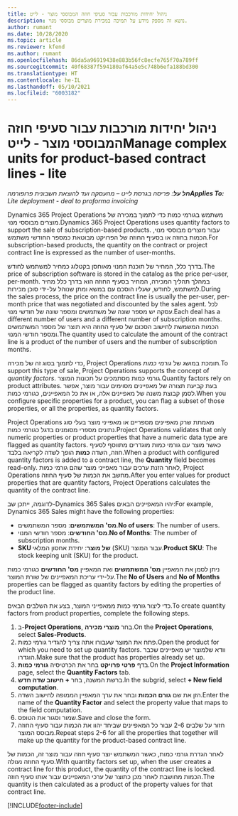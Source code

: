 ```yaml
---
title: ניהול יחידות מורכבות עבור סעיפי חוזה המבוססי מוצר - לייט
description: נושא זה מספק מידע על תמיכה במכירת מוצרים מבוססי מנוי.
author: rumant
ms.date: 10/28/2020
ms.topic: article
ms.reviewer: kfend
ms.author: rumant
ms.openlocfilehash: 86da5a96919438e883b56fc8ecfe765f70a789ff
ms.sourcegitcommit: 40f68387f594180af64a5e5c748b6efa188bd300
ms.translationtype: HT
ms.contentlocale: he-IL
ms.lasthandoff: 05/10/2021
ms.locfileid: "6003182"
---
```

# <a name="manage-complex-units-for-product-based-contract-lines---lite"></a><span data-ttu-id="6c23d-103">ניהול יחידות מורכבות עבור סעיפי חוזה המבוססי מוצר - לייט</span><span class="sxs-lookup"><span data-stu-id="6c23d-103">Manage complex units for product-based contract lines - lite</span></span>

<span data-ttu-id="6c23d-104">_**חל על**: פריסה בגרסת לייט – מהעסקה ועד להוצאת חשבונית פרופורמה_</span><span class="sxs-lookup"><span data-stu-id="6c23d-104">_**Applies To:** Lite deployment - deal to proforma invoicing_</span></span>

<span data-ttu-id="6c23d-105">Dynamics 365 Project Operations משתמש בגורמי כמות כדי לתמוך במכירה של מוצרים מבוססי מנוי.</span><span class="sxs-lookup"><span data-stu-id="6c23d-105">Dynamics 365 Project Operations uses quantity factors to support the sale of subscription-based products.</span></span> <span data-ttu-id="6c23d-106">עבור מוצרים מבוססי מנוי, הכמות בחוזה או בסעיף החוזה של הפרויקט מבוטאת כמספר החודשי משתמש.</span><span class="sxs-lookup"><span data-stu-id="6c23d-106">For subscription-based products, the quantity on the contract or project contract line is expressed as the number of user-months.</span></span>

<span data-ttu-id="6c23d-107">בדרך כלל, המחיר של תוכנת המנוי מאוחסן בקטלוג כמחיר למשתמש לחודש.</span><span class="sxs-lookup"><span data-stu-id="6c23d-107">The price of subscription software is stored in the catalog as the price per-user, per-month.</span></span> <span data-ttu-id="6c23d-108">במהלך תהליך המכירה, המחיר בסעיף החוזה הוא בדרך כלל מחיר למשתמש, לחודש, שעליו הוסכם עם במשא ומתן שנוהל על-ידי סוכן מכירות.</span><span class="sxs-lookup"><span data-stu-id="6c23d-108">During the sales process, the price on the contract line is usually the per-user, per-month price that was negotiated and discounted by the sales agent.</span></span> <span data-ttu-id="6c23d-109">לכל עסקה יש מספר שונה של משתמשים ומספר שונה של חודשי מנוי.</span><span class="sxs-lookup"><span data-stu-id="6c23d-109">Each deal has a different number of users and a different number of subscription months.</span></span> <span data-ttu-id="6c23d-110">הכמות המשמשת לחישוב הסכום של סעיף החוזה היא תוצר של מספר המשתמשים ומספר חודשי המנוי.</span><span class="sxs-lookup"><span data-stu-id="6c23d-110">The quantity used to calculate the amount of the contract line is a product of the number of users and the number of subscription months.</span></span>

<span data-ttu-id="6c23d-111">כדי לתמוך בסוג זה של מכירה, Project Operations תומכת במושג של *גורמי כמות*.</span><span class="sxs-lookup"><span data-stu-id="6c23d-111">To support this type of sale, Project Operations supports the concept of *quantity factors*.</span></span> <span data-ttu-id="6c23d-112">גורמי כמות מסתמכים על תכונות המוצר.</span><span class="sxs-lookup"><span data-stu-id="6c23d-112">Quantity factors rely on product attributes.</span></span> <span data-ttu-id="6c23d-113">בעת קביעת תצורה של מאפיינים מסוימים עבור מוצר, אפשר לסמן קבוצת משנה של מאפיינים אלה, או את כל המאפיינים, כגורמי כמות.</span><span class="sxs-lookup"><span data-stu-id="6c23d-113">When you configure specific properties for a product, you can flag a subset of those properties, or all the properties, as quantity factors.</span></span>

<span data-ttu-id="6c23d-114">Project Operations מאמתת שרק מאפיינים מספריים או מאפייני מוצר בעלי סוג נתונים מספרי מסומנים בדגל כגורמי כמות.</span><span class="sxs-lookup"><span data-stu-id="6c23d-114">Project Operations validates that only numeric properties or product properties that have a numeric data type are flagged as quantity factors.</span></span> <span data-ttu-id="6c23d-115">כאשר מוצר עם גורמי כמות מוגדרים מתווסף לסעיף חוזה, השדה **כמות** הופך לשדה לקריאה בלבד.</span><span class="sxs-lookup"><span data-stu-id="6c23d-115">When a product with configured quantity factors is added to a contract line, the **Quantity** field  becomes read-only.</span></span> <span data-ttu-id="6c23d-116">לאחר הזנת ערכים עבור מאפייני מוצר שהם גורמי כמות, Project Operations מחשב את הכמות של סעיף החוזה.</span><span class="sxs-lookup"><span data-stu-id="6c23d-116">After you enter values for product properties that are quantity factors, Project Operations calculates the quantity of the contract line.</span></span>

<span data-ttu-id="6c23d-117">לדוגמה, ייתכן שב-Dynamics 365 Sales יהיו המאפיינים הבאים:</span><span class="sxs-lookup"><span data-stu-id="6c23d-117">For example, Dynamics 365 Sales might have the following properties:</span></span>

- <span data-ttu-id="6c23d-118">**מס' המשתמשים**: מספר המשתמשים.</span><span class="sxs-lookup"><span data-stu-id="6c23d-118">**No of users**: The number of users.</span></span>
- <span data-ttu-id="6c23d-119">**מס' החודשים**: מספר חודשי המנוי.</span><span class="sxs-lookup"><span data-stu-id="6c23d-119">**No of Months**: The number of subscription months.</span></span>
- <span data-ttu-id="6c23d-120">**SKU של מוצר**: יחידת אחסון המלאי (SKU) עבור המוצר.</span><span class="sxs-lookup"><span data-stu-id="6c23d-120">**Product SKU**: The stock keeping unit (SKU) for the product.</span></span>

<span data-ttu-id="6c23d-121">ניתן לסמן את המאפיין **מס' המשתמשים** ואת המאפיין **מס' החודשים** כגורמי כמות על-ידי עריכת המאפיינים של שורת המוצר.</span><span class="sxs-lookup"><span data-stu-id="6c23d-121">The **No of Users** and **No of Months** properties can be flagged as quantity factors by editing the properties of the product line.</span></span>

<span data-ttu-id="6c23d-122">כדי ליצור גורמי כמות ממאפייני המוצר, בצע את השלבים הבאים.</span><span class="sxs-lookup"><span data-stu-id="6c23d-122">To create quantity factors from product properties, complete the following steps.</span></span>

1. <span data-ttu-id="6c23d-123">ב-**Project Operations**, בחר **מוצרי מכירה**.</span><span class="sxs-lookup"><span data-stu-id="6c23d-123">On the **Project Operations**, select **Sales-Products**.</span></span>
2. <span data-ttu-id="6c23d-124">פתח את המוצר שעבורו אתה צריך להגדיר גורמי כמות.</span><span class="sxs-lookup"><span data-stu-id="6c23d-124">Open the product for which you need to set up quantity factors.</span></span> <span data-ttu-id="6c23d-125">וודא שלמוצר יש מאפיינים שכבר הוגדרו.</span><span class="sxs-lookup"><span data-stu-id="6c23d-125">Make sure that the product has properties already set up.</span></span>
3. <span data-ttu-id="6c23d-126">בדף **פרטי פרויקט** בחר את הכרטיסיה **גורמי כמות**.</span><span class="sxs-lookup"><span data-stu-id="6c23d-126">On the **Project Information** page, select the **Quantity Factors** tab.</span></span>
4. <span data-ttu-id="6c23d-127">ברשת המשנה, בחר **+ חישוב שדה חדש‬**.</span><span class="sxs-lookup"><span data-stu-id="6c23d-127">In the subgrid, select **+ New field computation**.</span></span>
5. <span data-ttu-id="6c23d-128">הזן את שם **גורם הכמות** ובחר את ערך המאפיין הממופה לחישוב השדה.</span><span class="sxs-lookup"><span data-stu-id="6c23d-128">Enter the name of the **Quantity Factor** and select the property value that maps to the field computation.</span></span>
6. <span data-ttu-id="6c23d-129">שמור וסגור את הטופס.</span><span class="sxs-lookup"><span data-stu-id="6c23d-129">Save and close the form.</span></span>
7. <span data-ttu-id="6c23d-130">חזור על שלבים 2-6 עבור כל המאפיינים שביחד יהוו את הכמות עבור סעיף החוזה מבוסס המוצר.</span><span class="sxs-lookup"><span data-stu-id="6c23d-130">Repeat steps 2-6 for all the properties that together will make up the quantity for the product-based contract line.</span></span>

<span data-ttu-id="6c23d-131">לאחר הגדרת גורמי כמות, כאשר המשתמש יוצר סעיף חוזה עבור מוצר זה, הכמות של סעיף החוזה נעולה.</span><span class="sxs-lookup"><span data-stu-id="6c23d-131">With quantity factors set up, when the user creates a contract line for this product, the quantity of the contract line is locked.</span></span> <span data-ttu-id="6c23d-132">הכמות מחושבת לאחר מכן כתוצר של ערכי המאפיינים עבור אותו סעיף חוזה.</span><span class="sxs-lookup"><span data-stu-id="6c23d-132">The quantity is then calculated as a product of the property values for that contract line.</span></span>


[!INCLUDE[footer-include](../../includes/footer-banner.md)]